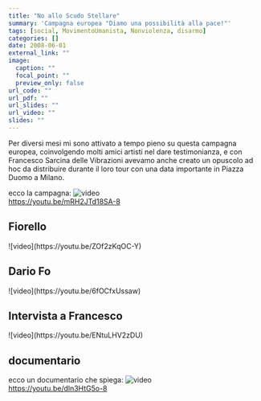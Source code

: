 ```yaml
---
title: "No allo Scudo Stellare"
summary: 'Campagna europea "Diamo una possibilità alla pace!"'
tags: [social, MovimentoUmanista, Nonviolenza, disarmo]
categories: []
date: 2008-06-01
external_link: ""
image:
  caption: ""
  focal_point: ""
  preview_only: false
url_code: ""
url_pdf: ""
url_slides: ""
url_video: ""
slides: ""
---
```


Per diversi mesi mi sono attivato a tempo pieno su questa campagna europea, coinvolgendo molti amici artisti nel dare testimonianza, e con Francesco Sarcina delle Vibrazioni avevamo anche creato un opuscolo ad hoc da distribuire durante il loro tour con una data importante in Piazza Duomo a Milano.

ecco la campagna:
<YouTube id="mRH2JTd18SA-8" />
![video](https://youtu.be/mRH2JTd18SA-8)  
<https://youtu.be/mRH2JTd18SA-8>

## Fiorello
<YouTube id="ZOf2zKqOC-Y" />
![video](https://youtu.be/ZOf2zKqOC-Y)  
<https://youtu.be/ZOf2zKqOC-Y>

## Dario Fo
<YouTube id="6fOCfxUssaw" />
![video](https://youtu.be/6fOCfxUssaw)  
<https://youtu.be/6fOCfxUssaw>

## Intervista a Francesco
<YouTube id="ENtuLHV2zDU" />
![video](https://youtu.be/ENtuLHV2zDU)  
<https://youtu.be/ENtuLHV2zDU>

## documentario
ecco un documentario che spiega:
<YouTube id="dln3HtG5o-8" />
![video](https://youtu.be/dln3HtG5o-8)  
<https://youtu.be/dln3HtG5o-8>

